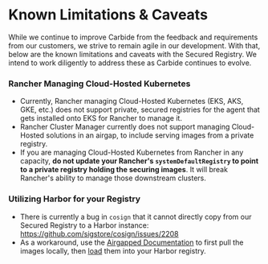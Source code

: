 # Known Limitations & Caveats

While we continue to improve Carbide from the feedback and requirements from our customers, we strive to remain agile in our development. With that, below are the known limitations and caveats with the Secured Registry. We intend to work diligently to address these as Carbide continues to evolve.

### Rancher Managing Cloud-Hosted Kubernetes

* Currently, Rancher managing Cloud-Hosted Kubernetes (EKS, AKS, GKE, etc.) does not support private, secured registries for the agent that gets installed onto EKS for Rancher to manage it.
* Rancher Cluster Manager currently does not support managing Cloud-Hosted solutions in an airgap, to include serving images from a private registry.
* If you are managing Cloud-Hosted Kubernetes from Rancher in any capacity, **do not update your Rancher's `systemDefaultRegistry` to point to a private registry holding the securing images**. It will break Rancher's ability to manage those downstream clusters.

### Utilizing Harbor for your Registry

* There is currently a bug in `cosign` that it cannot directly copy from our Secured Registry to a Harbor instance: https://github.com/sigstore/cosign/issues/2208
* As a workaround, use the [Airgapped Documentation](downloading-images.md) to first pull the images locally, then [load](loading-images.md) them into your Harbor registry.